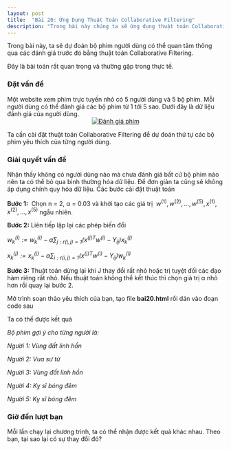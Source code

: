 ```yaml
---
layout: post
title:  "Bài 20: Ứng Dụng Thuật Toán Collaborative Filtering"
description: "Trong bài này chúng ta sẽ ứng dụng thuật toán Collaborative Filtering trong Machine Learning dự đoán bộ phim người dùng có thể quan tâm."
---
```


Trong bài này, ta sẽ dự đoán bộ phim người dùng có thể quan tâm thông qua các đánh giá trước đó bằng thuật toán Collaborative Filtering.

Đây là bài toán rất quan trọng và thường gặp trong thực tế.
<!--more-->
<h3>
Đặt vấn đề</h3>
Một website xem phim trực tuyến nhỏ có 5 người dùng và 5 bộ phim. Mỗi người dùng có thể đánh giá các bộ phim từ 1 tới 5 sao. Dưới đây là dữ liệu đánh giá của người dùng.

<div class="separator" style="clear: both; text-align: center;">
<a href="https://3.bp.blogspot.com/-I7Piur2wJ6k/XDzCprHEyCI/AAAAAAAAEUc/n1rhjvp5DAEm0HM3OcPeHqA6WJQ0YZ6lgCLcBGAs/s1600/Untitled.jpg" imageanchor="1" style="margin-left: 1em; margin-right: 1em;"><img alt="Đánh giá phim" border="0" data-original-height="135" data-original-width="500" src="https://3.bp.blogspot.com/-I7Piur2wJ6k/XDzCprHEyCI/AAAAAAAAEUc/n1rhjvp5DAEm0HM3OcPeHqA6WJQ0YZ6lgCLcBGAs/s1600/Untitled.jpg" title="Đánh giá phim" /></a></div>
<div class="separator" style="clear: both; text-align: center;">
</div>
<div class="separator" style="clear: both; text-align: center;">
</div>
<div class="separator" style="clear: both; text-align: center;">
</div>
<div class="separator" style="clear: both; text-align: center;">
</div>
<div class="separator" style="clear: both; text-align: center;">
</div>
<div class="separator" style="clear: both; text-align: center;">
</div>
<div class="separator" style="clear: both; text-align: center;">
</div>
<div class="separator" style="clear: both; text-align: center;">
</div>
<div class="separator" style="clear: both; text-align: center;">
</div>

Ta cần cài đặt thuật toán Collaborative Filtering để dự đoán thứ tự các bộ phim yêu thích của từng người dùng.
<h3>
Giải quyết vấn đề</h3>
Nhận thấy không có người dùng nào mà chưa đánh giá bất cứ bộ phim nào nên ta có thể bỏ qua bình thường hóa dữ liệu. Để đơn giản ta cũng sẽ không áp dụng chính quy hóa dữ liệu. Các bước cài đặt thuật toán

<strong>Bước 1:<span style="font-weight: 400;">&nbsp;</span></strong>&nbsp;Chọn n = 2, α = 0.03 và khởi tạo&nbsp;các giá trị&nbsp;&nbsp;$w^{(1)}, w^{(2)}, ..., w^{(5)}, x^{(1)}, x^{(2)}, ..., x^{(5)}$ ngẫu nhiên.

<strong>Bước 2:</strong>&nbsp;Liên tiếp lặp lại các phép biến đổi

<i>$w_{k}^{(i)} := w_{k}^{(i)} - \alpha \sum_{j:r(i,j)=1}(x^{(j)T}w^{(i)} - Y_{ij})x_{k}^{(j)}$</i>

<i>$x_{k}^{(j)} := x_{k}^{(j)} - \alpha \sum_{i:r(i,j)=1}(x^{(j)T}w^{(i)} - Y_{ij})w_{k}^{(i)}$</i>

<strong>Bước 3:</strong>&nbsp;Thuật toán dừng lại khi J thay đổi rất nhỏ hoặc trị tuyệt đối các đạo hàm riêng rất nhỏ. Nếu thuật toán không thể kết thúc thì chọn giá trị&nbsp;α nhỏ hơn rồi quay lại bước 2.

Mở trình soạn thảo yêu thích của bạn, tạo file&nbsp;<strong>bai20.html</strong>&nbsp;rồi dán vào đoạn code sau

<script src="https://gist.github.com/dathoangnd/d6cae261a2ba47fd2384c396fc755bc0.js"></script>
Ta có thể được kết quả

<i>Bộ phim gợi ý cho từng người là:</i>

<i>Người 1: Vùng đất linh hồn</i>

<i>Người 2: Vua sư tử</i>

<i>Người 3: Vùng đất linh hồn</i>

<i>Người 4: Kỵ sĩ bóng đêm</i>

<i>Người 5: Kỵ sĩ bóng đêm</i>
<h3>
Giờ đến lượt bạn</h3>
Mỗi lần chạy lại chương trình, ta có thể nhận được kết quả khác nhau. Theo bạn, tại sao lại có sự thay đổi đó?